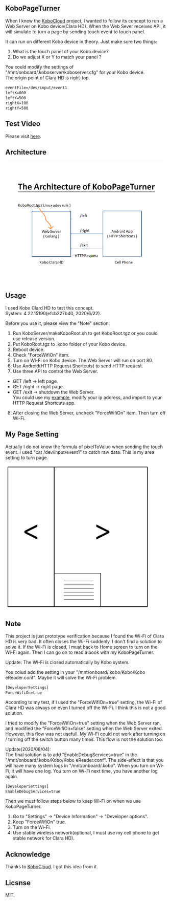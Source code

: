## KoboPageTurner
When I knew the [KoboCloud](https://github.com/fsantini/KoboCloud) project, I wanted to follow its concept to run a Web Server on Kobo device(Clara HD). When the Web Sever receives API, it will simulate to turn a page by sending touch event to touch panel.

It can run on different Kobo device in theory. Just make sure two things:
01. What is the touch panel of your Kobo device?
02. Do we adjust X or Y to match your panel ?

You could modify the settings of "/mnt/onboard/.koboserver/koboserver.cfg" for your Kobo device.  
The origin point of Clara HD is right-top.
```
eventFile=/dev/input/event1
leftX=800
leftY=500
rightX=100
rightY=500
```

## Test Video
Please visit [here](https://youtu.be/ADpR_Omy-PE "KoboPageTurner").

## Architecture
![Architecture](Doc/KoboPageTurner.png)

## Usage
I used Kobo Clard HD to test this concept.  
System: 4.22.15190(efcb227b40, 2020/6/22).

Before you use it, please view the "Note" section.
01. Run KoboServer/makeKoboRoot.sh to get KoboRoot.tgz or you could use release version.
02. Put KoboRoot.tgz to .kobo folder of your Kobo device.
03. Reboot device.
04. Check "ForceWifiOn" item.
05. Turn on Wi-Fi on Kobo device. The Web Server will run on port 80.
06. Use Android(HTTP Request Shortcuts) to send HTTP request.
07. Use three API to control the Web Server.
* GET /left -> left page.
* GET /right -> right page.
* GET /exit -> shutdown the Web Server.  
You could use my [example](AndroidClient/HTTPShortcuts/shortcuts.json), modify your ip address, and import to your HTTP Request Shortcuts app.
08. After closing the Web Server, uncheck "ForceWifiOn" item. Then turn off Wi-Fi.

## My Page Setting
Actually I do not know the formula of pixelToValue when sending the touch event. I used "cat /dev/input/event1" to catch raw data. This is my area setting to turn page.

![Page Setting](Doc/Page.png)

## Note
This project is just prototype verification because I found the Wi-Fi of Clara HD is very bad. It often closes the Wi-Fi suddenly. I don't find a solution to solve it. If the Wi-Fi is closed, I must back to Home screen to turn on the Wi-Fi again. Then I can go on to read a book with my KoboPageTurner.

Update:
The Wi-Fi is closed automatically by Kobo system.

You colud add the setting in your "/mnt/onboard/.kobo/Kobo/Kobo eReader.conf". Maybe it will solve the Wi-Fi problem.
```
[DeveloperSettings]
ForceWifiOn=true
```

According to my test, if I used the "ForceWifiOn=true" setting, the Wi-Fi of Clara HD was always on even I turned off the Wi-Fi. I think this is not a good solution.

I tried to modify the "ForceWifiOn=true" setting when the Web Server ran, and modified the "ForceWifiOn=false" setting when the Web Server exited. However, this flow was not usefull. My Wi-Fi could not work after turning on / turning off the switch button many times. This flow is not the solution too.

Update(2020/08/04):  
The final solution is to add "EnableDebugServices=true" in the "/mnt/onboard/.kobo/Kobo/Kobo eReader.conf". The side-effect is that you will have many system logs in "/mnt/onboard/.kobo". When you turn on Wi-Fi, it will have one log. You turn on Wi-Fi next time, you have another log again.
```
[DeveloperSettings]
EnableDebugServices=true
```
Then we must follow steps below to keep Wi-Fi on when we use KoboPageTurner.
01. Go to "Settings" -> "Device Information" -> "Developer options".
02. Keep "ForceWifiOn" true.
03. Turn on the Wi-Fi.
04. Use stable wireless network(optional, I must use my cell phone to get stable network for Clara HD).

## Acknowledge
Thanks to [KoboCloud](https://github.com/fsantini/KoboCloud). I got this idea from it.

## Licsnse
MIT.
